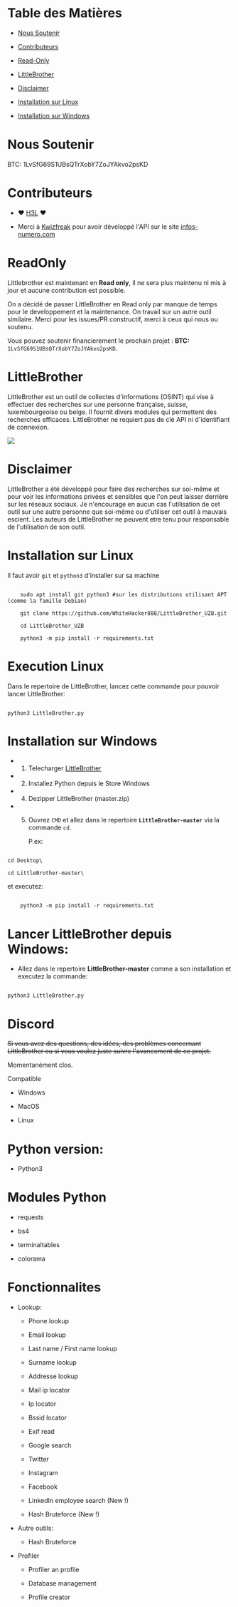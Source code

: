Table des Matières
=

* [Nous Soutenir](#Nous-Soutenir)

* [Contributeurs](#Contributeurs)

* [Read-Only](#ReadOnly)

* [LittleBrother](#LittleBrother)

* [Disclaimer](#Disclaimer)

* [Installation sur Linux](#Installation-sur-Linux)

* [Installation sur Windows](#Installation-sur-Windows)



Nous Soutenir
=

BTC: 1LvSfG69S1UBsQTrXobY7ZoJYAkvo2psKD



Contributeurs
=

 * ❤️ [H3L](https://github.com/lrhel) ❤

 * Merci à [Kwizfreak](https://github.com/kwizfreak) pour avoir développé l'API sur le site [infos-numero.com](https://www.infos-numero.com)



ReadOnly
=

Littlebrother est maintenant en **Read only**, il ne sera plus maintenu ni mis à jour et aucune contribution est possible.

On a décidé de passer LittleBrother en Read only par manque de temps pour le developpement et la maintenance. On travail sur un autre outil similaire. Merci pour les issues/PR constructif, merci à ceux qui nous ou soutenu.

Vous pouvez soutenir financierement le prochain projet : **BTC:** `1LvSfG69S1UBsQTrXobY7ZoJYAkvo2psKD`.



LittleBrother
=



LittleBrother est un outil de collectes d'informations (OSINT) qui vise à effectuer des recherches sur une personne française, suisse, luxembourgeoise ou belge. Il fournit divers modules qui permettent des recherches efficaces. LittleBrother ne requiert pas de clé API ni d'identifiant de connexion.



![](https://i.ibb.co/YdvfVPw/Capture.png)



Disclaimer
=

LittleBrother a été développé pour faire des recherches sur soi-même et pour voir les informations privées et sensibles que l'on peut laisser derrière sur les réseaux sociaux. Je n'encourage en aucun cas l'utilisation de cet outil sur une autre personne que soi-même ou d'utiliser cet outil à mauvais escient. Les auteurs de LittleBrother ne peuvent etre tenu pour responsable de l'utilisation de son outil.





Installation sur Linux
=

Il faut avoir `git` et `python3` d'installer sur sa machine

```

    sudo apt install git python3 #sur les distributions utilisant APT (comme la famille Debian)

    git clone https://github.com/WhiteHacker888/LittleBrother_UZB.git

    cd LittleBrother_UZB

    python3 -m pip install -r requirements.txt

```    



Execution Linux
=

Dans le repertoire de LittleBrother, lancez cette commande pour pouvoir lancer LittleBrother:

```

python3 LittleBrother.py

```



Installation sur Windows
=

- 1. Telecharger [LittleBrother](https://github.com/lulz3xploit/LittleBrother/archive/master.zip)

- 2. Installez Python depuis le Store Windows

- 4. Dezipper LittleBrother (master.zip)

- 5. Ouvrez `CMD` et allez dans le repertoire **`LittleBrother-master`** via la commande `cd`.

     P.ex: 

```

cd Desktop\

cd LittleBrother-master\

``` 

et executez:

```

    python3 -m pip install -r requirements.txt

```



Lancer LittleBrother depuis Windows:
=

- Allez dans le repertoire **LittleBrother-master** comme a son installation et executez la commande: 

```

python3 LittleBrother.py

```



Discord
=

~~Si vous avez des questions, des idées, des problèmes concernant LittleBrother ou si vous voulez juste suivre l'avancement de ce projet.~~

Momentanément clos.

Compatible


- Windows

- MacOS

- Linux



Python version:
=

- Python3



Modules Python
=

- requests

- bs4

- terminaltables

- colorama



Fonctionnalites
=

 - Lookup:

	- Phone lookup

	- Email lookup

	- Last name / First name lookup

	- Surname lookup

	- Addresse lookup

	- Mail ip locator

	- Ip locator

	- Bssid locator

	- Exif read

	- Google search

	- Twitter

	- Instagram

	- Facebook

	- LinkedIn employee search (New !)

	- Hash Bruteforce (New !)



 - Autre outils:



	- Hash Bruteforce



- Profiler
	- Profiler an profile

	- Database management

	- Profile creator
